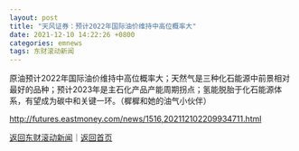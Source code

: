 ```yaml
---
layout: post
title: "天风证券：预计2022年国际油价维持中高位概率大"
date: 2021-12-10 14:22:26 +0800
categories: emnews
tags: 东财滚动新闻
---
```


原油预计2022年国际油价维持中高位概率大；天然气是三种化石能源中前景相对最好的品种；预计2023年是主石化产品产能周期拐点；氢能脱胎于化石能源体系，有望成为碳中和关键一环。（樨樨和她的油气小伙伴）

<http://futures.eastmoney.com/news/1516,202112102209934711.html>

[返回东财滚动新闻](//finews.withounder.com/emnews/)｜[返回首页](//finews.withounder.com/)